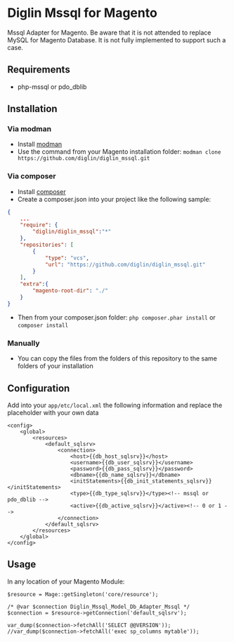# Diglin Mssql for Magento

Mssql Adapter for Magento.
Be aware that it is not attended to replace MySQL for Magento Database. It is not fully implemented to support such a case. 

## Requirements

- php-mssql or pdo_dblib

## Installation

### Via modman

- Install [modman](https://github.com/colinmollenhour/modman)
- Use the command from your Magento installation folder: `modman clone https://github.com/diglin/diglin_mssql.git`

### Via composer
- Install [composer](http://getcomposer.org/download/)
- Create a composer.json into your project like the following sample:

```json
{
    ...
    "require": {
        "diglin/diglin_mssql":"*"
    },
    "repositories": [
	    {
            "type": "vcs",
            "url": "https://github.com/diglin/diglin_mssql.git"
        }
    ],
    "extra":{
        "magento-root-dir": "./"
    }
}

```

- Then from your composer.json folder: `php composer.phar install` or `composer install`

### Manually
- You can copy the files from the folders of this repository to the same folders of your installation

## Configuration

Add into your `app/etc/local.xml` the following information and replace the placeholder with your own data

```
<config>
    <global>
        <resources>
            <default_sqlsrv>
                <connection>
                    <host>{{db_host_sqlsrv}}</host>
                    <username>{{db_user_sqlsrv}}</username>
                    <password>{{db_pass_sqlsrv}}</password>
                    <dbname>{{db_name_sqlsrv}}</dbname>
                    <initStatements>{{db_init_statements_sqlsrv}}</initStatements>
                    <type>{{db_type_sqlsrv}}</type><!-- mssql or pdo_dblib -->
                    <active>{{db_active_sqlsrv}}</active><!-- 0 or 1 -->
                </connection>
            </default_sqlsrv>
        </resources>
    </global>
</config>
```

## Usage

In any location of your Magento Module:

```
$resource = Mage::getSingleton('core/resource');

/* @var $connection Diglin_Mssql_Model_Db_Adapter_Mssql */
$connection = $resource->getConnection('default_sqlsrv');

var_dump($connection->fetchAll('SELECT @@VERSION'));
//var_dump($connection->fetchAll('exec sp_columns mytable'));
```


